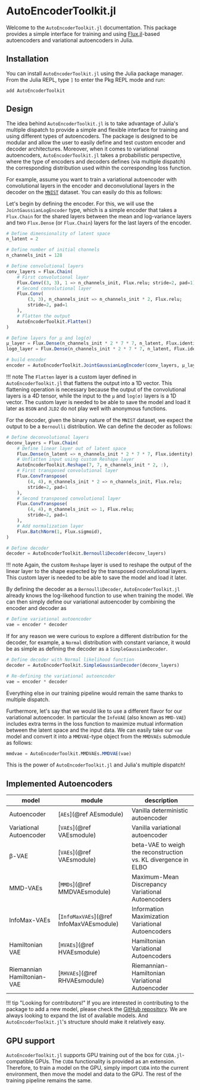 # AutoEncoderToolkit.jl

Welcome to the `AutoEncoderToolkit.jl` documentation. This package provides a simple
interface for training and using [Flux.jl](https://fluxml.ai)-based autoencoders
and variational autoencoders in Julia.

## Installation

You can install `AutoEncoderToolkit.jl` using the Julia package manager. From the Julia
REPL, type `]` to enter the Pkg REPL mode and run:

```julia-repl
add AutoEncoderToolkit
```

## Design

The idea behind `AutoEncoderToolkit.jl` is to take advantage of Julia's multiple
dispatch to provide a simple and flexible interface for training and using
different types of autoencoders. The package is designed to be modular and allow
the user to easily define and test custom encoder and decoder architectures.
Moreover, when it comes to variational autoencoders, `AutoEncoderToolkit.jl` takes a
probabilistic perspective, where the type of encoders and decoders defines (via
multiple dispatch) the corresponding distribution used within the corresponding
loss function.

For example, assume you want to train a variational autoencoder with
convolutional layers in the encoder and deconvolutional layers in the decoder on
the [`MNIST`](https://en.wikipedia.org/wiki/MNIST_database) dataset. You can
easily do this as follows:

Let's begin by defining the encoder. For this, we will use the `JointGaussianLogEncoder`
type, which is a simple encoder that takes a `Flux.Chain` for the shared layers
between the mean and log-variance layers and two `Flux.Dense` (or `Flux.Chain`)
layers for the last layers of the encoder.

```julia
# Define dimensionality of latent space
n_latent = 2

# Define number of initial channels
n_channels_init = 128

# Define convolutional layers
conv_layers = Flux.Chain(
    # First convolutional layer
    Flux.Conv((3, 3), 1 => n_channels_init, Flux.relu; stride=2, pad=1),
    # Second convolutional layer
    Flux.Conv(
        (3, 3), n_channels_init => n_channels_init * 2, Flux.relu;
        stride=2, pad=1
    ),
    # Flatten the output
    AutoEncoderToolkit.Flatten()
)

# Define layers for µ and log(σ)
µ_layer = Flux.Dense(n_channels_init * 2 * 7 * 7, n_latent, Flux.identity)
logσ_layer = Flux.Dense(n_channels_init * 2 * 7 * 7, n_latent, Flux.identity)

# build encoder
encoder = AutoEncoderToolkit.JointGaussianLogEncoder(conv_layers, µ_layer, logσ_layer)
```

!!! note
    The `Flatten` layer is a custom layer defined in `AutoEncoderToolkit.jl` that
    flattens the output into a 1D vector. This flattening operation is necessary
    because the output of the convolutional layers is a 4D tensor, while the
    input to the `µ` and `log(σ)` layers is a 1D vector. The custom layer is 
    needed to be able to save the model and load it later as `BSON` and `JLD2`
    do not play well with anonymous functions.

For the decoder, given the binary nature of the `MNIST` dataset, we expect the
output to be a `Bernoulli` distribution. We can define the decoder as follows:

```julia
# Define deconvolutional layers
deconv_layers = Flux.Chain(
    # Define linear layer out of latent space
    Flux.Dense(n_latent => n_channels_init * 2 * 7 * 7, Flux.identity),
    # Unflatten input using custom Reshape layer
    AutoEncoderToolkit.Reshape(7, 7, n_channels_init * 2, :),
    # First transposed convolutional layer
    Flux.ConvTranspose(
        (4, 4), n_channels_init * 2 => n_channels_init, Flux.relu;
        stride=2, pad=1
    ),
    # Second transposed convolutional layer
    Flux.ConvTranspose(
        (4, 4), n_channels_init => 1, Flux.relu;
        stride=2, pad=1
    ),
    # Add normalization layer
    Flux.BatchNorm(1, Flux.sigmoid),
)

# Define decoder
decoder = AutoEncoderToolkit.BernoulliDecoder(deconv_layers)
```

!!! note
    Again, the custom `Reshape` layer is used to reshape the output of the
    linear layer to the shape expected by the transposed convolutional layers.
    This custom layer is needed to be able to save the model and load it later.

By defining the decoder as a `BernoulliDecoder`, `AutoEncoderToolkit.jl` already knows
the log-likehood function to use when training the model. We can then simply
define our variational autoencoder by combining the encoder and decoder as

```julia
# Define variational autoencoder
vae = encoder * decoder
```

If for any reason we were curious to explore a different distribution for the
decoder, for example, a `Normal` distribution with constant variance, it would
be as simple as defining the decoder as a `SimpleGaussianDecoder`.

```julia
# Define decoder with Normal likelihood function
decoder = AutoEncoderToolkit.SimpleGaussianDecoder(deconv_layers)

# Re-defining the variational autoencoder
vae = encoder * decoder
```

Everything else in our training pipeline would remain the same thanks to
multiple dispatch.

Furthermore, let's say that we would like to use a different flavor for our
variational autoencoder. In particular the `InfoVAE` (also known as `MMD-VAE`)
includes extra terms in the loss function to maximize mutual information between
the latent space and the input data. We can easily take our `vae` model and
convert it into a `MMDVAE`-type object from the `MMDVAEs` submodule as follows:

```julia
mmdvae = AutoEncoderToolkit.MMDVAEs.MMDVAE(vae)
```

This is the power of `AutoEncoderToolkit.jl` and Julia's multiple dispatch!

## Implemented Autoencoders

| model                      | module                                  | description                                                    |
| -------------------------- | --------------------------------------- | -------------------------------------------------------------- |
| Autoencoder                | [`AEs`](@ref AEsmodule)                 | Vanilla deterministic autoencoder                              |
| Variational Autoencoder    | [`VAEs`](@ref VAEsmodule)               | Vanilla variational autoencoder                                |
| β-VAE                      | [`VAEs`](@ref VAEsmodule)               | beta-VAE to weigh the reconstruction vs. KL divergence in ELBO |
| MMD-VAEs                   | [`MMDs`](@ref MMDVAEsmodule)            | Maximum-Mean Discrepancy Variational Autoencoders              |
| InfoMax-VAEs               | [`InfoMaxVAEs`](@ref InfoMaxVAEsmodule) | Information Maximization Variational Autoencoders              |
| Hamiltonian VAE            | [`HVAEs`](@ref HVAEsmodule)             | Hamiltonian Variational Autoencoders                           |
| Riemannian Hamiltonian-VAE | [`RHVAEs`](@ref RHVAEsmodule)           | Riemannian-Hamiltonian Variational Autoencoder                 |

!!! tip "Looking for contributors!" 
    If you are interested in contributing to the package to add a new model,
    please check the [GitHub
    repository](https://github.com/mrazomej/AutoEncoderToolkit.jl). We are always 
    looking to expand the list of available models. And `AutoEncoderToolkit.jl`'s 
    structure should make it relatively easy.

## GPU support

`AutoEncoderToolkit.jl` supports GPU training out of the box for `CUDA.jl`-compatible
GPUs. The `CUDA` functionality is provided as an extension. Therefore, to train
a model on the GPU, simply import `CUDA` into the current environment, then move
the model and data to the GPU. The rest of the training pipeline remains the
same.